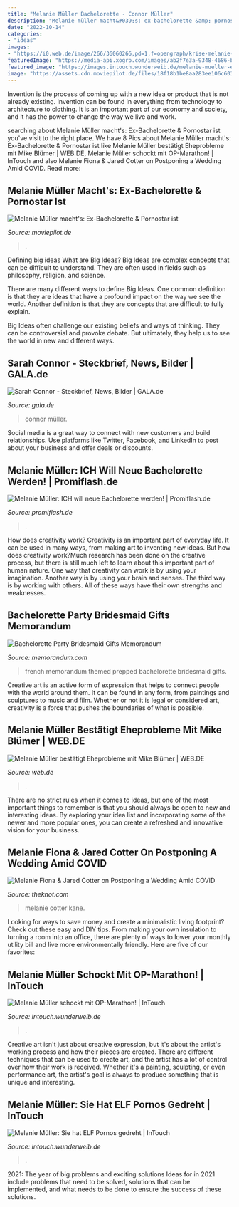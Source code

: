 ```yaml
---
title: "Melanie Müller Bachelorette - Connor Müller"
description: "Melanie müller macht&#039;s: ex-bachelorette &amp; pornostar ist"
date: "2022-10-14"
categories:
- "ideas"
images:
- "https://i0.web.de/image/266/36060266,pd=1,f=opengraph/krise-melanie-mueller-bestaetigt-eheprobleme.jpg"
featuredImage: "https://media-api.xogrp.com/images/ab2f7e3a-9348-4686-b992-c028b8e515bb~rs_768.h"
featured_image: "https://images.intouch.wunderweib.de/melanie-mueller-elf-pornos-q,id=a5ae00da,b=intouch,w=1100,rm=sk.jpeg"
image: "https://assets.cdn.moviepilot.de/files/18f18b1be8aa283ee106c6039342d430d5a340d1395f331b0cd400cc6aa5/melanie.jpg"
---
```



Invention is the process of coming up with a new idea or product that is not already existing. Invention can be found in everything from technology to architecture to clothing. It is an important part of our economy and society, and it has the power to change the way we live and work.

	

		
searching about Melanie Müller macht&#039;s: Ex-Bachelorette &amp; Pornostar ist you've visit to the right place. We have 8 Pics about Melanie Müller macht&#039;s: Ex-Bachelorette &amp; Pornostar ist like Melanie Müller bestätigt Eheprobleme mit Mike Blümer | WEB.DE, Melanie Müller schockt mit OP-Marathon! | InTouch and also Melanie Fiona &amp; Jared Cotter on Postponing a Wedding Amid COVID. Read more:
		
    
## Melanie Müller Macht&#039;s: Ex-Bachelorette &amp; Pornostar Ist

<img loading=lazy src="https://assets.cdn.moviepilot.de/files/18f18b1be8aa283ee106c6039342d430d5a340d1395f331b0cd400cc6aa5/melanie.jpg" onerror="this.onerror=null;this.src='https://tse4.mm.bing.net/th?id=OIP.7nMUNN7cAVT0LhI3p82VpAHaDQ&amp;pid=15.1';" alt="Melanie Müller macht&#039;s: Ex-Bachelorette &amp; Pornostar ist">

_Source: moviepilot.de_

>. 

	

Defining big ideas
What are Big Ideas?
Big Ideas are complex concepts that can be difficult to understand. They are often used in fields such as philosophy, religion, and science.

There are many different ways to define Big Ideas. One common definition is that they are ideas that have a profound impact on the way we see the world. Another definition is that they are concepts that are difficult to fully explain.

Big Ideas often challenge our existing beliefs and ways of thinking. They can be controversial and provoke debate. But ultimately, they help us to see the world in new and different ways.

    
## Sarah Connor - Steckbrief, News, Bilder | GALA.de

<img loading=lazy src="https://image.gala.de/22146326/t/M2/v10/w960/r0.6667/-/melanie-mueller.jpg" onerror="this.onerror=null;this.src='https://tse4.mm.bing.net/th?id=OIP.S6aZZXZfU12-DzKKQCBm2gHaLH&amp;pid=15.1';" alt="Sarah Connor - Steckbrief, News, Bilder | GALA.de">

_Source: gala.de_

>connor müller. 

	

Social media is a great way to connect with new customers and build relationships. Use platforms like Twitter, Facebook, and LinkedIn to post about your business and offer deals or discounts.

    
## Melanie Müller: ICH Will Neue Bachelorette Werden! | Promiflash.de

<img loading=lazy src="https://content3.promiflash.de/article-images/landscape1024/melanie-mueller-kratzt-an-der-nase.jpg" onerror="this.onerror=null;this.src='https://tse2.mm.bing.net/th?id=OIP.hvnsadahvWDthQ-OMluIQQHaFj&amp;pid=15.1';" alt="Melanie Müller: ICH will neue Bachelorette werden! | Promiflash.de">

_Source: promiflash.de_

>. 

	

How does creativity work?
Creativity is an important part of everyday life. It can be used in many ways, from making art to inventing new ideas. But how does creativity work?Much research has been done on the creative process, but there is still much left to learn about this important part of human nature. One way that creativity can work is by using your imagination. Another way is by using your brain and senses. The third way is by working with others. All of these ways have their own strengths and weaknesses.

    
## Bachelorette Party Bridesmaid Gifts Memorandum

<img loading=lazy src="http://www.memorandum.com/wp-content/uploads/2015/07/d-boxfox-bachelorette-bridesmaid-gifts-french-themed-montreal-bachelorette-party.jpg" onerror="this.onerror=null;this.src='https://tse2.mm.bing.net/th?id=OIP.DXsvx3N1fEPc-v2iWV0miAHaFr&amp;pid=15.1';" alt="Bachelorette Party Bridesmaid Gifts Memorandum">

_Source: memorandum.com_

>french memorandum themed prepped bachelorette bridesmaid gifts. 

	

Creative art is an active form of expression that helps to connect people with the world around them. It can be found in any form, from paintings and sculptures to music and film. Whether or not it is legal or considered art, creativity is a force that pushes the boundaries of what is possible.

    
## Melanie Müller Bestätigt Eheprobleme Mit Mike Blümer | WEB.DE

<img loading=lazy src="https://i0.web.de/image/266/36060266,pd=1,f=opengraph/krise-melanie-mueller-bestaetigt-eheprobleme.jpg" onerror="this.onerror=null;this.src='https://tse3.mm.bing.net/th?id=OIP.GEXUhl2SJJflhRMWjamxxAHaD4&amp;pid=15.1';" alt="Melanie Müller bestätigt Eheprobleme mit Mike Blümer | WEB.DE">

_Source: web.de_

>. 

	

There are no strict rules when it comes to ideas, but one of the most important things to remember is that you should always be open to new and interesting ideas. By exploring your idea list and incorporating some of the newer and more popular ones, you can create a refreshed and innovative vision for your business.

    
## Melanie Fiona &amp; Jared Cotter On Postponing A Wedding Amid COVID

<img loading=lazy src="https://media-api.xogrp.com/images/ab2f7e3a-9348-4686-b992-c028b8e515bb~rs_768.h" onerror="this.onerror=null;this.src='https://tse2.mm.bing.net/th?id=OIP.EERG8sYged5KqA9KBIiujgHaFi&amp;pid=15.1';" alt="Melanie Fiona &amp; Jared Cotter on Postponing a Wedding Amid COVID">

_Source: theknot.com_

>melanie cotter kane. 

	

Looking for ways to save money and create a minimalistic living footprint? Check out these easy and DIY tips. From making your own insulation to turning a room into an office, there are plenty of ways to lower your monthly utility bill and live more environmentally friendly. Here are five of our favorites: 

    
## Melanie Müller Schockt Mit OP-Marathon! | InTouch

<img loading=lazy src="https://images.intouch.wunderweib.de/melnaie-mueller-op-marathon,id=45263a19,b=intouch,w=1100,rm=sk.jpeg" onerror="this.onerror=null;this.src='https://tse1.mm.bing.net/th?id=OIP.UK-8nAmHcbojFKZ8Q2BA5wHaHa&amp;pid=15.1';" alt="Melanie Müller schockt mit OP-Marathon! | InTouch">

_Source: intouch.wunderweib.de_

>. 

	

Creative art isn't just about creative expression, but it's about the artist's working process and how their pieces are created. There are different techniques that can be used to create art, and the artist has a lot of control over how their work is received. Whether it's a painting, sculpting, or even performance art, the artist's goal is always to produce something that is unique and interesting.

    
## Melanie Müller: Sie Hat ELF Pornos Gedreht | InTouch

<img loading=lazy src="https://images.intouch.wunderweib.de/melanie-mueller-elf-pornos-q,id=a5ae00da,b=intouch,w=1100,rm=sk.jpeg" onerror="this.onerror=null;this.src='https://tse3.mm.bing.net/th?id=OIP.vBZp5-5WTq-8tJsMRzvyZwHaHa&amp;pid=15.1';" alt="Melanie Müller: Sie hat ELF Pornos gedreht | InTouch">

_Source: intouch.wunderweib.de_

>. 

	

2021: The year of big problems and exciting solutions
Ideas for in 2021 include problems that need to be solved, solutions that can be implemented, and what needs to be done to ensure the success of these solutions.

